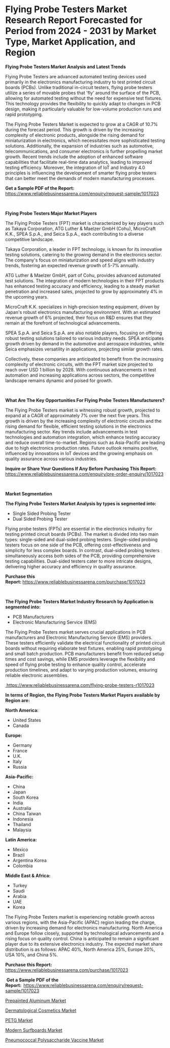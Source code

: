 <p><h1>Flying Probe Testers Market Research Report Forecasted for Period from 2024 -  2031 by Market Type, Market Application, and Region</h1></p><p><strong>Flying Probe Testers Market Analysis and Latest Trends</strong></p>
<p><p>Flying Probe Testers are advanced automated testing devices used primarily in the electronics manufacturing industry to test printed circuit boards (PCBs). Unlike traditional in-circuit testers, flying probe testers utilize a series of movable probes that 'fly' around the surface of the PCB, allowing for automated testing without the need for expensive test fixtures. This technology provides the flexibility to quickly adapt to changes in PCB design, making it particularly valuable for low-volume production runs and rapid prototyping.</p><p>The Flying Probe Testers Market is expected to grow at a CAGR of 10.7% during the forecast period. This growth is driven by the increasing complexity of electronic products, alongside the rising demand for miniaturization in electronics, which necessitates more sophisticated testing solutions. Additionally, the expansion of industries such as automotive, telecommunications, and consumer electronics is further propelling market growth. Recent trends include the adoption of enhanced software capabilities that facilitate real-time data analytics, leading to improved testing efficiency. Moreover, the integration of IoT and Industry 4.0 principles is influencing the development of smarter flying probe testers that can better meet the demands of modern manufacturing processes.</p></p>
<p><strong>Get a Sample PDF of the Report:&nbsp;</strong> <a href="https://www.reliablebusinessarena.com/enquiry/request-sample/1017023">https://www.reliablebusinessarena.com/enquiry/request-sample/1017023</a></p>
<p>&nbsp;</p>
<p><strong>Flying Probe Testers Major Market Players</strong></p>
<p><p>The Flying Probe Testers (FPT) market is characterized by key players such as Takaya Corporation, ATG Luther & Maelzer GmbH (Cohu), MicroCraft K.K., SPEA S.p.A., and Seica S.p.A., each contributing to a diverse competitive landscape. </p><p>Takaya Corporation, a leader in FPT technology, is known for its innovative testing solutions, catering to the growing demand in the electronics sector. The company's focus on miniaturization and speed aligns with industry trends, fostering an expected revenue growth of 5-7% annually.</p><p>ATG Luther & Maelzer GmbH, part of Cohu, provides advanced automated test solutions. The integration of modern technologies in their FPT products has enhanced testing accuracy and efficiency, leading to a steady market penetration and increased sales, projected to grow by approximately 4% in the upcoming years.</p><p>MicroCraft K.K. specializes in high-precision testing equipment, driven by Japan's robust electronics manufacturing environment. With an estimated revenue growth of 6% projected, their focus on R&D ensures that they remain at the forefront of technological advancements.</p><p>SPEA S.p.A. and Seica S.p.A. are also notable players, focusing on offering robust testing solutions tailored to various industry needs. SPEA anticipates growth driven by demand in the automotive and aerospace industries, while Seica emphasizes versatility in applications, projecting similar growth rates.</p><p>Collectively, these companies are anticipated to benefit from the increasing complexity of electronic circuits, with the FPT market size projected to reach over USD 1 billion by 2028. With continuous advancements in test automation and increasing applications across sectors, the competitive landscape remains dynamic and poised for growth.</p></p>
<p>&nbsp;</p>
<p><strong>What Are The Key Opportunities For Flying Probe Testers Manufacturers?</strong></p>
<p><p>The Flying Probe Testers market is witnessing robust growth, projected to expand at a CAGR of approximately 7% over the next five years. This growth is driven by the increasing complexity of electronic circuits and the rising demand for flexible, efficient testing solutions in the electronics manufacturing sector. Key trends include advancements in test technologies and automation integration, which enhance testing accuracy and reduce overall time-to-market. Regions such as Asia-Pacific are leading due to high electronics production rates. Future outlook remains positive, influenced by innovations in IoT devices and the growing emphasis on quality assurance across various industries.</p></p>
<p><strong>Inquire or Share Your Questions If Any Before Purchasing This Report:</strong> <a href="https://www.reliablebusinessarena.com/enquiry/pre-order-enquiry/1017023">https://www.reliablebusinessarena.com/enquiry/pre-order-enquiry/1017023</a></p>
<p>&nbsp;</p>
<p><strong>Market Segmentation</strong></p>
<p><strong>The Flying Probe Testers Market Analysis by types is segmented into:</strong></p>
<p><ul><li>Single Sided Probing Tester</li><li>Dual Sided Probing Tester</li></ul></p>
<p><p>Flying probe testers (FPTs) are essential in the electronics industry for testing printed circuit boards (PCBs). The market is divided into two main types: single-sided and dual-sided probing testers. Single-sided probing testers focus on one side of the PCB, offering cost-effectiveness and simplicity for less complex boards. In contrast, dual-sided probing testers simultaneously access both sides of the PCB, providing comprehensive testing capabilities. Dual-sided testers cater to more intricate designs, delivering higher accuracy and efficiency in quality assurance.</p></p>
<p><strong>Purchase this Report:&nbsp;</strong><a href="https://www.reliablebusinessarena.com/purchase/1017023">https://www.reliablebusinessarena.com/purchase/1017023</a></p>
<p>&nbsp;</p>
<p><strong>The Flying Probe Testers Market Industry Research by Application is segmented into:</strong></p>
<p><ul><li>PCB Manufacturers</li><li>Electronic Manufacturing Service (EMS)</li></ul></p>
<p><p>The Flying Probe Testers market serves crucial applications in PCB manufacturers and Electronic Manufacturing Service (EMS) providers. These testers efficiently validate the electrical functionality of printed circuit boards without requiring elaborate test fixtures, enabling rapid prototyping and small batch production. PCB manufacturers benefit from reduced setup times and cost savings, while EMS providers leverage the flexibility and speed of flying probe testing to enhance quality control, accelerate production timelines, and adapt to varying production volumes, ensuring reliable electronic assemblies.</p></p>
<p><a href="https://www.reliablebusinessarena.com/flying-probe-testers-r1017023">&nbsp;https://www.reliablebusinessarena.com/flying-probe-testers-r1017023</a></p>
<p><strong>In terms of Region, the Flying Probe Testers Market Players available by Region are:</strong></p>
<p>
    <p> <strong> North America: </strong>
        <ul>
            <li>United States</li>
            <li>Canada</li>
        </ul>
        </p> 
    <p> <strong> Europe: </strong>
        <ul>
            <li>Germany</li>
            <li>France</li>
            <li>U.K.</li>
            <li>Italy</li>
            <li>Russia</li>
        </ul>
        </p> 
    <p> <strong> Asia-Pacific: </strong>
        <ul>
            <li>China</li>
            <li>Japan</li>
            <li>South Korea</li>
            <li>India</li>
            <li>Australia</li>
            <li>China Taiwan</li>
            <li>Indonesia</li>
            <li>Thailand</li>
            <li>Malaysia</li>
        </ul>
        </p> 
    <p> <strong> Latin America: </strong>
        <ul>
            <li>Mexico</li>
            <li>Brazil</li>
            <li>Argentina Korea</li>
            <li>Colombia</li>
        </ul>
        </p> 
    <p> <strong> Middle East & Africa: </strong>
        <ul>
            <li>Turkey</li>
            <li>Saudi</li>
            <li>Arabia</li>
            <li>UAE</li>
            <li>Korea</li>
        </ul>
    </p>
    </p>
<p><p>The Flying Probe Testers market is experiencing notable growth across various regions, with the Asia-Pacific (APAC) region leading the charge, driven by increasing demand for electronics manufacturing. North America and Europe follow closely, supported by technological advancements and a rising focus on quality control. China is anticipated to remain a significant player due to its extensive electronics industry. The expected market share distribution is as follows: APAC 40%, North America 25%, Europe 20%, USA 10%, and China 5%.</p></p>
<p><strong>Purchase this Report: </strong><a href="https://www.reliablebusinessarena.com/purchase/1017023">https://www.reliablebusinessarena.com/purchase/1017023</a></p>
<p>&nbsp;<strong>Get a Sample PDF of the Report:&nbsp;&nbsp;</strong><a href="https://www.reliablebusinessarena.com/enquiry/request-sample/1017023">https://www.reliablebusinessarena.com/enquiry/request-sample/1017023</a></p>
<p><strong></strong></p>
<p><p><a href="https://issuu.com/reportprime-2/docs/prepainted-aluminum-market-size-203_7d4a8b9553d504">Prepainted Aluminum Market</a></p><p><a href="https://www.linkedin.com/pulse/dermatological-cosmetics-market-forecasts-trends-impact-evipe?trackingId=21l52r8qTKidJSCyrjBp4A%3D%3D">Dermatological Cosmetics Market</a></p><p><a href="https://medium.com/@188drusilla/the-petg-market-is-experiencing-higher-than-anticipated-demand-compared-to-pre-pandemic-levels-06c254846b2c">PETG Market</a></p><p><a href="https://www.linkedin.com/pulse/modern-surfboards-market-overview-regional-outlook-jdpqe?trackingId=1zYahsr%2FTdyQ0O%2FD2StFPQ%3D%3D">Modern Surfboards Market</a></p><p><a href="https://github.com/tamvrosiya/Market-Research-Report-List-6/blob/main/pneumococcal-polysaccharide-vaccine-market.md">Pneumococcal Polysaccharide Vaccine Market</a></p></p>